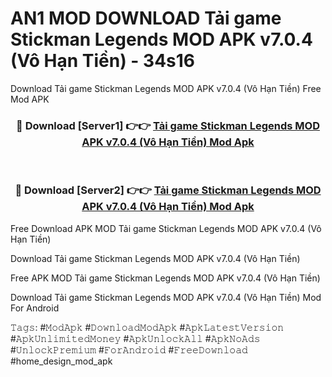 # AN1 MOD DOWNLOAD Tải game Stickman Legends MOD APK v7.0.4 (Vô Hạn Tiền) - 34s16
Download Tải game Stickman Legends MOD APK v7.0.4 (Vô Hạn Tiền) Free Mod APK

<div align="center">
<h3>🔴 Download [Server1] 👉👉 <a href="https://apk-comot.site?title=Tải_game_Stickman_Legends_MOD_APK_v7.0.4_(Vô_Hạn_Tiền)">Tải game Stickman Legends MOD APK v7.0.4 (Vô Hạn Tiền) Mod Apk</a></h3><br>

<h3>🔴 Download [Server2] 👉👉 <a href="https://apk-comot.site?title=Tải_game_Stickman_Legends_MOD_APK_v7.0.4_(Vô_Hạn_Tiền)">Tải game Stickman Legends MOD APK v7.0.4 (Vô Hạn Tiền) Mod Apk</a></h3>
</div>


Free Download APK MOD Tải game Stickman Legends MOD APK v7.0.4 (Vô Hạn Tiền)

Download Tải game Stickman Legends MOD APK v7.0.4 (Vô Hạn Tiền) 

Free APK MOD Tải game Stickman Legends MOD APK v7.0.4 (Vô Hạn Tiền) 

Download Tải game Stickman Legends MOD APK v7.0.4 (Vô Hạn Tiền) Mod For Android

𝚃𝚊𝚐𝚜: #𝙼𝚘𝚍𝙰𝚙𝚔 #𝙳𝚘𝚠𝚗𝚕𝚘𝚊𝚍𝙼𝚘𝚍𝙰𝚙𝚔 #𝙰𝚙𝚔𝙻𝚊𝚝𝚎𝚜𝚝𝚅𝚎𝚛𝚜𝚒𝚘𝚗 #𝙰𝚙𝚔𝚄𝚗𝚕𝚒𝚖𝚒𝚝𝚎𝚍𝙼𝚘𝚗𝚎𝚢 #𝙰𝚙𝚔𝚄𝚗𝚕𝚘𝚌𝚔𝙰𝚕𝚕 #𝙰𝚙𝚔𝙽𝚘𝙰𝚍𝚜 #𝚄𝚗𝚕𝚘𝚌𝚔𝙿𝚛𝚎𝚖𝚒𝚞𝚖 #𝙵𝚘𝚛𝙰𝚗𝚍𝚛𝚘𝚒𝚍 #𝙵𝚛𝚎𝚎𝙳𝚘𝚠𝚗𝚕𝚘𝚊𝚍 #home_design_mod_apk